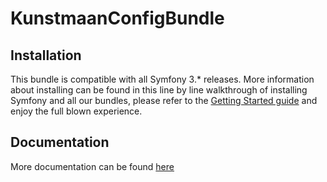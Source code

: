 # KunstmaanConfigBundle

## Installation

This bundle is compatible with all Symfony 3.* releases. More information about installing can be found in this line by line walkthrough of installing Symfony and all our bundles, please refer to the [Getting Started guide](https://kunstmaanbundlescms.readthedocs.io/en/stable/installation/) and enjoy the full blown experience.

## Documentation

More documentation can be found [here](https://github.com/Kunstmaan/KunstmaanConfigBundle/blob/master/Resources/doc/ConfigBundle.md)

